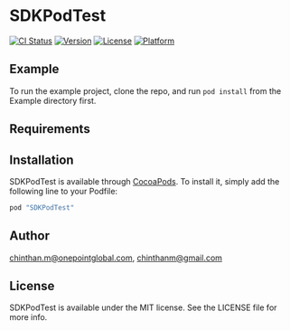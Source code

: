 # SDKPodTest

[![CI Status](http://img.shields.io/travis/chinthan.m@onepointglobal.com/SDKPodTest.svg?style=flat)](https://travis-ci.org/chinthan.m@onepointglobal.com/SDKPodTest)
[![Version](https://img.shields.io/cocoapods/v/SDKPodTest.svg?style=flat)](http://cocoapods.org/pods/SDKPodTest)
[![License](https://img.shields.io/cocoapods/l/SDKPodTest.svg?style=flat)](http://cocoapods.org/pods/SDKPodTest)
[![Platform](https://img.shields.io/cocoapods/p/SDKPodTest.svg?style=flat)](http://cocoapods.org/pods/SDKPodTest)

## Example

To run the example project, clone the repo, and run `pod install` from the Example directory first.

## Requirements

## Installation

SDKPodTest is available through [CocoaPods](http://cocoapods.org). To install
it, simply add the following line to your Podfile:

```ruby
pod "SDKPodTest"
```

## Author

chinthan.m@onepointglobal.com, chinthanm@gmail.com

## License

SDKPodTest is available under the MIT license. See the LICENSE file for more info.
